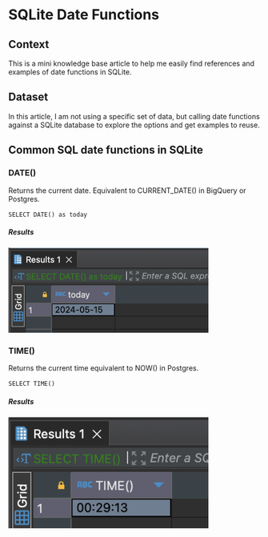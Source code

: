 # SQLite Date Functions

## Context

This is a mini knowledge base article to help me easily find references and examples of date functions in SQLite.

## Dataset

In this article, I am not using a specific set of data, but calling date functions against a SQLite database to explore the options and get examples to reuse.

## Common SQL date functions in SQLite

### DATE()

Returns the current date. Equivalent to CURRENT_DATE() in BigQuery or Postgres.

```
SELECT DATE() as today
```
##### Results
<img src="https://github.com/mboss10/SQLite-Date-Functions/blob/main/DATE().png" width="400">

### TIME()

Returns the current time equivalent to NOW() in Postgres. 

```
SELECT TIME()
```
##### Results
<img src="https://github.com/mboss10/SQLite-Date-Functions/blob/main/TIME().png" width="400">

